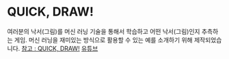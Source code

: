 # QUICK, DRAW!  
여러분의 낙서(그림)를 머신 러닝 기술을 통해서 학습하고 어떤 낙서(그림)인지 추측하는 게임.  머신 러닝을 재미있는 방식으로 활용할 수 있는 예를 소개하기 위해 제작되었습니다.
[참고 : QUICK, DRAW!](https://quickdraw.withgoogle.com/)
[유튜브](https://youtu.be/X8v1GWzZYJ4)
